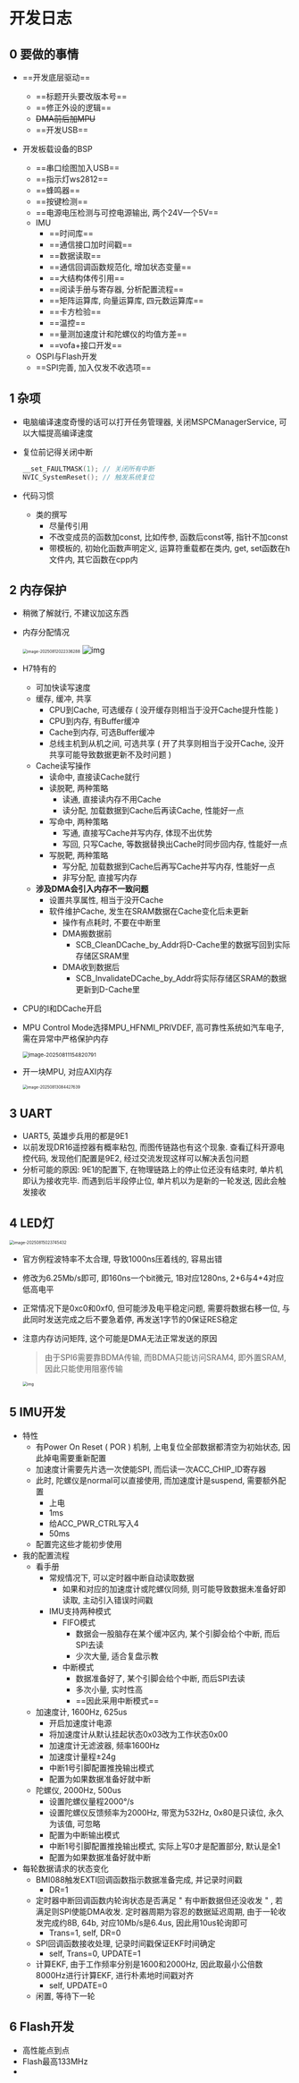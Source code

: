 # 开发日志

## 0 要做的事情

- ==开发底层驱动==
  - ==标题开头要改版本号==
  - ==修正外设的逻辑==
  - ~~DMA前后加MPU~~
  - ==开发USB==

- 开发板载设备的BSP

  - ==串口绘图加入USB==
  - ==指示灯ws2812==
  - ==蜂鸣器==
  - ==按键检测==
  - ==电源电压检测与可控电源输出, 两个24V一个5V==
  - IMU
    - ==时间库==
    - ==通信接口加时间戳==
    - ==数据读取==
    - ==通信回调函数规范化, 增加状态变量==
    - ==大结构体传引用==
    - ==阅读手册与寄存器, 分析配置流程==
    - ==矩阵运算库, 向量运算库, 四元数运算库==
    - ==卡方检验==
    - ==温控==
    - ==量测加速度计和陀螺仪的均值方差==
    - ==vofa+接口开发==
  - OSPI与Flash开发
  - ==SPI完善, 加入仅发不收选项==

## 1 杂项

- 电脑编译速度奇慢的话可以打开任务管理器, 关闭MSPCManagerService, 可以大幅提高编译速度

- 复位前记得关闭中断

  ```C
  __set_FAULTMASK(1); // 关闭所有中断
  NVIC_SystemReset(); // 触发系统复位
  ```

- 代码习惯

  - 类的撰写
    - 尽量传引用
    - 不改变成员的函数加const, 比如传参, 函数后const等, 指针不加const
    - 带模板的, 初始化函数声明定义, 运算符重载都在类内, get, set函数在h文件内, 其它函数在cpp内

## 2 内存保护

- 稍微了解就行, 不建议加这东西

- 内存分配情况

  <img src="开发日志.assets/image-20250812022336288.png" alt="image-20250812022336288" style="zoom:50%;" />

  <img src="开发日志.assets/f9ce58bc476ced44c53071cf313ef816.png" alt="img"  />

- H7特有的

  - 可加快读写速度
  - 缓存, 缓冲, 共享
    - CPU到Cache, 可选缓存 ( 没开缓存则相当于没开Cache提升性能 )
    - CPU到内存, 有Buffer缓冲
    - Cache到内存, 可选Buffer缓冲
    - 总线主机到从机之间, 可选共享 ( 开了共享则相当于没开Cache, 没开共享可能导致数据更新不及时问题 )
  - Cache读写操作
    - 读命中, 直接读Cache就行
    - 读脱靶, 两种策略
      - 读通, 直接读内存不用Cache
      - 读分配, 加载数据到Cache后再读Cache, 性能好一点
    - 写命中, 两种策略
      - 写通, 直接写Cache并写内存, 体现不出优势
      - 写回, 只写Cache, 等数据替换出Cache时同步回内存, 性能好一点
    - 写脱靶, 两种策略
      - 写分配, 加载数据到Cache后再写Cache并写内存, 性能好一点
      - 非写分配, 直接写内存
  - **涉及DMA会引入内存不一致问题**
    - 设置共享属性, 相当于没开Cache
    - 软件维护Cache, 发生在SRAM数据在Cache变化后未更新
      - 操作有点耗时, 不要在中断里
      - DMA搬数据前
        - SCB_CleanDCache_by_Addr将D-Cache里的数据写回到实际存储区SRAM里
      - DMA收到数据后
        - SCB_InvalidateDCache_by_Addr将实际存储区SRAM的数据更新到D-Cache里
  
- CPU的I和DCache开启

- MPU Control Mode选择MPU_HFNMI_PRIVDEF, 高可靠性系统如汽车电子, 需在异常中严格保护内存

  <img src="开发日志.assets/image-20250811154820791.png" alt="image-20250811154820791" style="zoom: 67%;" />

- 开一块MPU, 对应AXI内存
  
  <img src="开发日志.assets/image-20250813084427639.png" alt="image-20250813084427639" style="zoom:50%;" />

## 3 UART

- UART5, 英雄步兵用的都是9E1
- 以前发现DR16遥控器有概率粘包, 而图传链路也有这个现象. 查看辽科开源电控代码, 发现他们配置是9E2, 经过交流发现这样可以解决丢包问题
- 分析可能的原因: 9E1的配置下, 在物理链路上的停止位还没有结束时, 单片机即认为接收完毕. 而遇到后半段停止位, 单片机以为是新的一轮发送, 因此会触发接收

## 4 LED灯

<img src="开发日志.assets/image-20250815023745432.png" alt="image-20250815023745432" style="zoom:50%;" />

- 官方例程波特率不太合理, 导致1000ns压着线的, 容易出错
- 修改为6.25Mb/s即可, 即160ns一个bit微元, 1B对应1280ns, 2+6与4+4对应低高电平
- 正常情况下是0xc0和0xf0, 但可能涉及电平稳定问题, 需要将数据右移一位, 与此同时发送完成之后不要急着停, 再发送1字节的0保证RES稳定

- 注意内存访问矩阵, 这个可能是DMA无法正常发送的原因

  > 由于SPI6需要靠BDMA传输, 而BDMA只能访问SRAM4, 即外置SRAM, 因此只能使用阻塞传输

  <img src="开发日志.assets/3512806-20250327155845289-30493235.png" alt="img" style="zoom:50%;" />

## 5 IMU开发

- 特性
  - 有Power On Reset ( POR ) 机制, 上电复位全部数据都清空为初始状态, 因此掉电需要重新配置
  - 加速度计需要先片选一次使能SPI, 而后读一次ACC_CHIP_ID寄存器
  - 此时, 陀螺仪是normal可以直接使用, 而加速度计是suspend, 需要额外配置
    - 上电
    - 1ms
    - 给ACC_PWR_CTRL写入4
    - 50ms
  - 配置完这些才能初步使用
- 我的配置流程
  - 看手册
    - 常规情况下, 可以定时器中断自动读取数据
      - 如果和对应的加速度计或陀螺仪同频, 则可能导致数据未准备好即读取, 主动引入错误时间戳
    - IMU支持两种模式
      - FIFO模式
        - 数据会一股脑存在某个缓冲区内, 某个引脚会给个中断, 而后SPI去读
        - 少次大量, 适合复盘示教
      - 中断模式
        - 数据准备好了, 某个引脚会给个中断, 而后SPI去读
        - 多次小量, 实时性高
        - ==因此采用中断模式==
  - 加速度计, 1600Hz, 625us
    - 开启加速度计电源
    - 将加速度计从默认挂起状态0x03改为工作状态0x00
    - 加速度计无滤波器, 频率1600Hz
    - 加速度计量程±24g
    - 中断1号引脚配置推挽输出模式
    - 配置为如果数据准备好就中断
  - 陀螺仪, 2000Hz, 500us
    - 设置陀螺仪量程2000°/s
    - 设置陀螺仪反馈频率为2000Hz, 带宽为532Hz, 0x80是只读位, 永久为该值, 可忽略
    - 配置为中断输出模式
    - 中断1号引脚配置推挽输出模式, 实际上写0才是配置部分, 默认是全1
    - 配置为如果数据准备好就中断
- 每轮数据请求的状态变化
  - BMI088触发EXTI回调函数指示数据准备完成, 并记录时间戳
    - DR=1
  - 定时器中断回调函数内轮询状态是否满足 " 有中断数据但还没收发 " , 若满足则SPI使能DMA收发. 定时器周期为容忍的数据延迟周期, 由于一轮收发完成约8B, 64b, 对应10Mb/s是6.4us, 因此用10us轮询即可
    - Trans=1, self, DR=0
  - SPI回调函数接收处理, 记录时间戳保证EKF时间确定
    - self, Trans=0, UPDATE=1
  - 计算EKF, 由于工作频率分别是1600和2000Hz, 因此取最小公倍数8000Hz进行计算EKF, 进行朴素地时间戳对齐
    - self, UPDATE=0
  - 闲置, 等待下一轮

## 6 Flash开发

- 高性能点到点
- Flash最高133MHz
- 